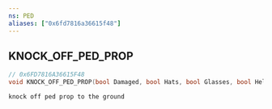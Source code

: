```yaml
---
ns: PED
aliases: ["0x6fd7816a36615f48"]
---
```

## KNOCK_OFF_PED_PROP

```c
// 0x6FD7816A36615F48
void KNOCK_OFF_PED_PROP(bool Damaged, bool Hats, bool Glasses, bool Helmets);
```

```
knock off ped prop to the ground
```
